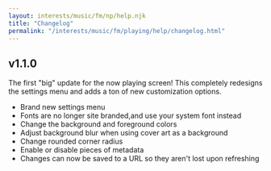 ```yaml
---
layout: interests/music/fm/np/help.njk
title: "Changelog"
permalink: "/interests/music/fm/playing/help/changelog.html"
---
```

<h2 id="1-1-0">v1.1.0</h2>

The first "big" update for the now playing screen! This completely redesigns the settings menu and adds a ton of new customization options.

- Brand new settings menu
- Fonts are no longer site branded,and use your system font instead
- Change the background and foreground colors
- Adjust background blur when using cover art as a background
- Change rounded corner radius
- Enable or disable pieces of metadata
- Changes can now be saved to a URL so they aren't lost upon refreshing